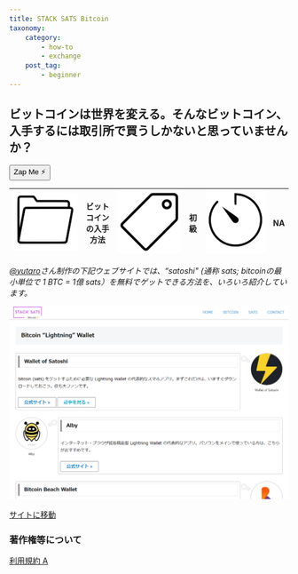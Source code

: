 ```yaml
---
title: STACK SATS Bitcoin
taxonomy:
    category:
        - how-to
        - exchange
    post_tag:
        - beginner
---
```


## ビットコインは世界を変える。そんなビットコイン、入手するには取引所で買うしかないと思っていませんか？

<!--- Zap Me ボタンの設置 --->
<!--- data-npub="～" の値をコンテンツクリエイターのnostr pubkeyに置き換えてください --->
<!--- data-relays="～" の箇所は削除しないでください --->
<!--- コンテンツクリエイターが複数いる場合は、1人につき1行を追加してください --->
<button class="zap-button" data-npub="npub1wh69w45awqnlsxw7jt5tkymets87h6t4phplkx6ug2ht2qkssswswntjk0" data-relays="wss://relay.damus.io,wss://relay.snort.social,wss://nostr.wine,wss://relay.nostr.band">Zap Me ⚡</button>

|  ![Category](/_images/category.png)  |  ビットコインの入手方法  |  ![Tag](/_images/tag.png)  |  初級  | ![Time](/_images/timer.png)  |  NA  |
| ---- | ---- | ---- | ---- | ---- | ---- |

*[@yutaro](https://twitter.com/yutaro21jp)さん制作の下記ウェブサイトでは、“satoshi" (通称 sats; bitcoinの最小単位で 1 BTC = 1億 sats）を無料でゲットできる方法を、いろいろ紹介しています。*

[![STACK SATS Bitcoin contents](/_images/stack_sats_bitcoin_2.png)](https://stacksats.jp/)

[サイトに移動](https://stacksats.jp/)

### 著作権等について
[利用規約 A](http://lostinbitcoin.jp.testrs.jp/staging/copyright/#uaa) 
